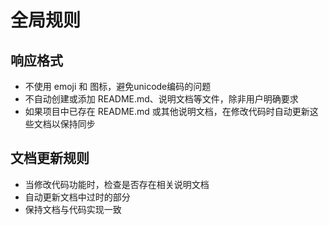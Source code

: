 # 全局规则

## 响应格式
- 不使用 emoji 和 图标，避免unicode编码的问题
- 不自动创建或添加 README.md、说明文档等文件，除非用户明确要求
- 如果项目中已存在 README.md 或其他说明文档，在修改代码时自动更新这些文档以保持同步

## 文档更新规则
- 当修改代码功能时，检查是否存在相关说明文档
- 自动更新文档中过时的部分
- 保持文档与代码实现一致